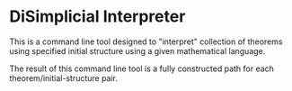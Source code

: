# DiSimplicial Interpreter

This is a command line tool designed to "interpret" collection of 
theorems using specified initial structure using a given mathematical 
language.

The result of this command line tool is a fully constructed path for 
each theorem/initial-structure pair.